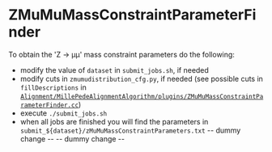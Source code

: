 # ZMuMuMassConstraintParameterFinder

To obtain the 'Z → µµ' mass constraint parameters do the following:

- modify the value of `dataset` in `submit_jobs.sh`, if needed
- modify cuts in `zmumudistribution_cfg.py`, if needed (see possible cuts in `fillDescriptions` in [`Alignment/MillePedeAlignmentAlgorithm/plugins/ZMuMuMassConstraintParameterFinder.cc`](https://github.com/cms-sw/cmssw/blob/master/Alignment/MillePedeAlignmentAlgorithm/plugins/ZMuMuMassConstraintParameterFinder.cc))
- execute `./submit_jobs.sh`
- when all jobs are finished you will find the parameters in `submit_${dataset}/zMuMuMassConstraintParameters.txt`
-- dummy change --
-- dummy change --
